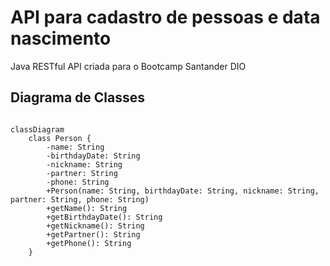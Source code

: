 # API para cadastro de pessoas e data nascimento

Java RESTful API criada para o Bootcamp Santander DIO

## Diagrama de Classes

``` mermaid

classDiagram
    class Person {
        -name: String
        -birthdayDate: String
        -nickname: String
        -partner: String
        -phone: String
        +Person(name: String, birthdayDate: String, nickname: String, partner: String, phone: String)
        +getName(): String
        +getBirthdayDate(): String
        +getNickname(): String
        +getPartner(): String
        +getPhone(): String
    }


```
